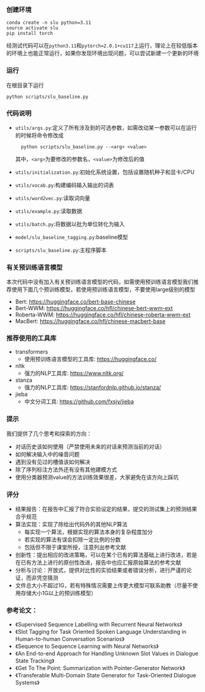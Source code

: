 ### 创建环境

    conda create -n slu python=3.11
    source activate slu
    pip install torch

经测试代码可以在`python3.11`和`pytorch=2.0.1+cu117`上运行，理论上在较低版本的环境上也能正常运行，如果你发现环境出现问题，可以尝试新建一个更新的环境

### 运行
    
在根目录下运行

    python scripts/slu_baseline.py

### 代码说明

+ `utils/args.py`:定义了所有涉及到的可选参数，如需改动某一参数可以在运行的时候将命令修改成
        
        python scripts/slu_baseline.py --<arg> <value>
    其中，`<arg>`为要修改的参数名，`<value>`为修改后的值
+ `utils/initialization.py`:初始化系统设置，包括设置随机种子和显卡/CPU
+ `utils/vocab.py`:构建编码输入输出的词表
+ `utils/word2vec.py`:读取词向量
+ `utils/example.py`:读取数据
+ `utils/batch.py`:将数据以批为单位转化为输入
+ `model/slu_baseline_tagging.py`:baseline模型
+ `scripts/slu_baseline.py`:主程序脚本

### 有关预训练语言模型

本次代码中没有加入有关预训练语言模型的代码，如需使用预训练语言模型我们推荐使用下面几个预训练模型，若使用预训练语言模型，不要使用large级别的模型
+ Bert: https://huggingface.co/bert-base-chinese
+ Bert-WWM: https://huggingface.co/hfl/chinese-bert-wwm-ext
+ Roberta-WWM: https://huggingface.co/hfl/chinese-roberta-wwm-ext
+ MacBert: https://huggingface.co/hfl/chinese-macbert-base

### 推荐使用的工具库
+ transformers
  + 使用预训练语言模型的工具库: https://huggingface.co/
+ nltk
  + 强力的NLP工具库: https://www.nltk.org/
+ stanza
  + 强力的NLP工具库: https://stanfordnlp.github.io/stanza/
+ jieba
  + 中文分词工具: https://github.com/fxsjy/jieba
 
### 提示

我们提供了几个思考和探索的方向：
- 对话历史该如何使用（严禁使用未来的对话来预测当前的对话）
- 如何解决输入中的噪音问题
- 遇到没有见过的槽值该如何解决
- 除了序列标注方法外还有没有其他建模方式
- 使用分类器预测value的方法训练效果很差，大家避免在该方向上踩坑

### 评分
+ 结果报告：在报告中汇报了符合实验设定的结果，提交的测试集上的预测结果合乎规范
+ 算法实现：实现了除给出代码外的其他NLP算法
  + 每实现一个算法，根据实现的算法本身的复杂程度加分
  + 若实现的算法有误会扣除一定比例的分数
  + 包括但不限于课堂所授，注意列出参考文献
+ 创新性：提出相应的改进策略，可以在某个已有的算法基础上进行改进，若是在已有方法上进行的原创性改进，报告中也应汇报原始算法的参考文献
+ 分析与讨论：开放式，提供对比性的实验结果或者错误分析，进行严谨的论证，而非凭空猜测
+ 文件总大小不超过1G，若有特殊情况需要上传更大模型可联系助教（尽量不使用存储大小1G以上的预训练模型）

### 参考论文：
- 《Supervised Sequence Labelling with Recurrent Neural Networks》
- 《Slot Tagging for Task Oriented Spoken Language Understanding in Human-to-human Conversation Scenarios》
- 《Sequence to Sequence Learning with Neural Networks》
- 《An End-to-end Approach for Handling Unknown Slot Values in Dialogue State Tracking》
- 《Get To The Point: Summarization with Pointer-Generator Network》
- 《Transferable Multi-Domain State Generator for Task-Oriented Dialogue Systems》